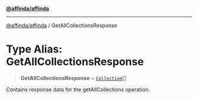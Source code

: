 [**@affinda/affinda**](../README.md)

***

[@affinda/affinda](../globals.md) / GetAllCollectionsResponse

# Type Alias: GetAllCollectionsResponse

> **GetAllCollectionsResponse** = [`Collection`](../interfaces/Collection.md)[]

Contains response data for the getAllCollections operation.

